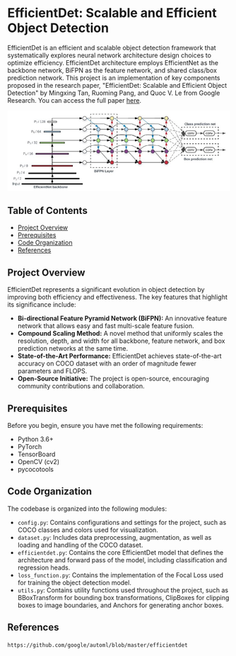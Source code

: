 # EfficientDet: Scalable and Efficient Object Detection

EfficientDet is an efficient and scalable object detection framework that systematically explores neural network architecture design choices to optimize efficiency. EfficientDet architecture employs EfficientNet as the backbone network, BiFPN as the feature network, and shared class/box prediction network. This project is an implementation of key components proposed in the research paper, "EfficientDet: Scalable and Efficient Object Detection" by Mingxing Tan, Ruoming Pang, and Quoc V. Le from Google Research. You can access the full paper [here](https://arxiv.org/abs/1911.09070).

![EfficientDet Architecture](Images/EfficientDet_Architecture.JPG)

## Table of Contents

- [Project Overview](#project-overview)
- [Prerequisites](#prerequisites)
- [Code Organization](#code-organization)
- [References](#references)

## Project Overview

EfficientDet represents a significant evolution in object detection by improving both efficiency and effectiveness. The key features that highlight its significance include:

- **Bi-directional Feature Pyramid Network (BiFPN):** An innovative feature network that allows easy and fast multi-scale feature fusion.
- **Compound Scaling Method:** A novel method that uniformly scales the resolution, depth, and width for all backbone, feature network, and box prediction networks at the same time.
- **State-of-the-Art Performance:** EfficientDet achieves state-of-the-art accuracy on COCO dataset with an order of magnitude fewer parameters and FLOPS.
- **Open-Source Initiative:** The project is open-source, encouraging community contributions and collaboration.
  
## Prerequisites

Before you begin, ensure you have met the following requirements:

- Python 3.6+
- PyTorch
- TensorBoard
- OpenCV (cv2)
- pycocotools
  
## Code Organization

The codebase is organized into the following modules:

- `config.py`: Contains configurations and settings for the project, such as COCO classes and colors used for visualization.
- `dataset.py`: Includes data preprocessing, augmentation, as well as loading and handling of the COCO dataset.
- `efficientdet.py`: Contains the core EfficientDet model that defines the architecture and forward pass of the model, including classification and regression heads.
- `loss_function.py`: Contains the implementation of the Focal Loss used for training the object detection model.
- `utils.py`: Contains utility functions used throughout the project, such as BBoxTransform for bounding box transformations, ClipBoxes for clipping boxes to image boundaries, and Anchors for generating anchor boxes.

## References

` https://github.com/google/automl/blob/master/efficientdet 
`

